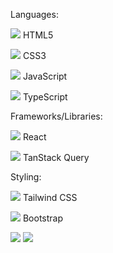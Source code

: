 






Languages:

<img src="https://img.shields.io/badge/HTML5-E34F26?style=for-the-badge&logo=html5&logoColor=white"> HTML5

<img src="https://img.shields.io/badge/CSS3-1572B6?style=for-the-badge&logo=css3&logoColor=white"> CSS3

<img src="https://img.shields.io/badge/javascript%20-%23323330.svg?&style=for-the-badge&logo=javascript&logoColor=%23F7DF1E"> JavaScript

<img src="https://img.shields.io/badge/TypeScript-007ACC?style=for-the-badge&logo=typescript&logoColor=white"> TypeScript

Frameworks/Libraries:

<img src="https://img.shields.io/badge/React-20232A?style=for-the-badge&logo=react&logoColor=61DAFB"> React

<img src="https://img.shields.io/badge/TanStack_Query-FF4154?style=for-the-badge&logo=react-query&logoColor=white"> TanStack Query

Styling:

<img src="https://img.shields.io/badge/Tailwind_CSS-38B2AC?style=for-the-badge&logo=tailwind-css&logoColor=white"> Tailwind CSS

<img src="https://img.shields.io/badge/Bootstrap-563D7C?style=for-the-badge&logo=bootstrap&logoColor=white"> Bootstrap


![](https://github-readme-stats.vercel.app/api?username=singgihseptiann&theme=tokyonight)
![](https://github-readme-stats.vercel.app/api/top-langs/?username=singgihseptiann&theme=tokyonight&layout=compact)
